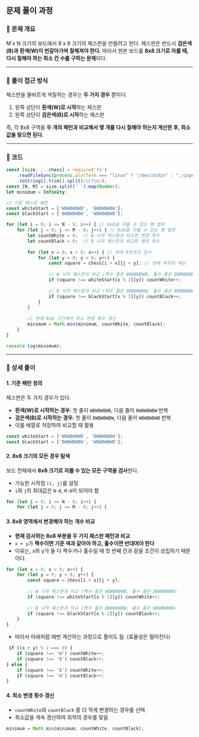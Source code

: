 ## 문제 풀이 과정

### **🔹 문제 개요**
M x N 크기의 보드에서 8 x 8 크기의 체스판을 만들려고 한다. 체스판은 반드시 **검은색(B)과 흰색(W)이 번갈아가며 칠해져야 한다**. 따라서 원본 보드를 **8x8 크기로 자를 때, 다시 칠해야 하는 최소 칸 수를 구하는 문제**이다.

---

### **🔹 풀이 접근 방식**
체스판을 올바르게 색칠하는 경우는 **두 가지 경우** 뿐이다.
1. 왼쪽 상단이 **흰색(W)로 시작**하는 체스판
2. 왼쪽 상단이 **검은색(B)로 시작**하는 체스판

즉, 각 8x8 구역을 **두 개의 패턴과 비교해서 몇 개를 다시 칠해야 하는지 계산한 후, 최소값을 찾으면 된다**.

---

### **🔹 코드**
```ts
const [size, ...chess] = require('fs')
    .readFileSync(process.platform === "linux" ? "/dev/stdin" : "./input.txt")
    .toString().trim().split(/\r?\n/);
const [N, M] = size.split(' ').map(Number);
let minimum = Infinity;

// 기준 체스판 패턴
const whiteStart = ['WBWBWBWB', 'BWBWBWBW'];
const blackStart = ['BWBWBWBW', 'WBWBWBWB'];

for (let i = 0; i <= N - 8; i++) { // 8x8을 자를 수 있는 행 범위
    for (let j = 0; j <= M - 8; j++) { // 8x8을 자를 수 있는 열 범위
        let countWhite = 0;  // W 시작 체스판과 비교한 변경 횟수
        let countBlack = 0;  // B 시작 체스판과 비교한 변경 횟수
        
        for (let x = 0; x < 8; x++) { // 최대 8칸까지 검사
            for (let y = 0; y < 8; y++) {
                const square = chess[i + x][j + y]; // 현재 위치의 색상
                
                // W 시작 체스판과 비교 (짝수 줄은 WBWBWBWB, 홀수 줄은 BWBWBWBW)
                if (square !== whiteStart[x % 2][y]) countWhite++;
                
                // B 시작 체스판과 비교 (짝수 줄은 BWBWBWBW, 홀수 줄은 WBWBWBWB)
                if (square !== blackStart[x % 2][y]) countBlack++;
            }
        }
        
        // 현재 8x8 구간에서 최소 변경 횟수 갱신
        minimum = Math.min(minimum, countWhite, countBlack);
    }
}

console.log(minimum);
```

---

### **🔹 상세 풀이**
#### **1. 기준 패턴 정의**
체스판은 두 가지 경우가 있다.
- **흰색(W)로 시작하는 경우**: 첫 줄이 `WBWBWBWB`, 다음 줄이 `BWBWBWBW` 반복
- **검은색(B)로 시작하는 경우**: 첫 줄이 `BWBWBWBW`, 다음 줄이 `WBWBWBWB` 반복
- 이를 배열로 저장하여 비교할 때 활용

```ts
const whiteStart = ['WBWBWBWB', 'BWBWBWBW'];
const blackStart = ['BWBWBWBW', 'WBWBWBWB'];
```

#### **2. 8x8 크기의 모든 경우 탐색**
보드 전체에서 **8x8 크기로 자를 수 있는 모든 구역을 검사**한다.
- 가능한 시작점 `(i, j)`를 설정
- `i`와 `j`의 최대값은 `N-8`, `M-8`이 되어야 함

```ts
for (let i = 0; i <= N - 8; i++) {
    for (let j = 0; j <= M - 8; j++) {
```

#### **3. 8x8 영역에서 변경해야 하는 개수 비교**
- **현재 검사하는 8x8 부분을 두 가지 체스판 패턴과 비교**
- `x + y`가 **짝수이면 기준 색과 같아야 하고, 홀수이면 반대여야 한다**
- 이유는, x와 y가 둘 다 짝수거나 홀수일 때 첫 번째 칸과 같을 조건이 성립하기 때문이다.

```ts
for (let x = 0; x < 8; x++) {
    for (let y = 0; y < 8; y++) {
        const square = chess[i + x][j + y];
        
        // W 시작 체스판과 비교 (짝수 줄은 WBWBWBWB, 홀수 줄은 BWBWBWBW)
        if (square !== whiteStart[x % 2][y]) countWhite++;
        
        // B 시작 체스판과 비교 (짝수 줄은 BWBWBWBW, 홀수 줄은 WBWBWBWB)
        if (square !== blackStart[x % 2][y]) countBlack++;
    }
}
```
- 따라서 아래처럼 매번 계산하는 과정으로 풀어도 됨. (효율성은 떨어진다)
```ts
 if ((x + y) % 2 === 0) {  
    if (square !== 'W') countWhite++;
    if (square !== 'B') countBlack++;
} else {  
    if (square !== 'B') countWhite++;
    if (square !== 'W') countBlack++;
}
```

#### **4. 최소 변경 횟수 갱신**
- `countWhite`와 `countBlack` 중 더 적게 변경하는 경우를 선택
- 최소값을 계속 갱신하여 최적의 경우를 찾음

```ts
minimum = Math.min(minimum, countWhite, countBlack);
```
